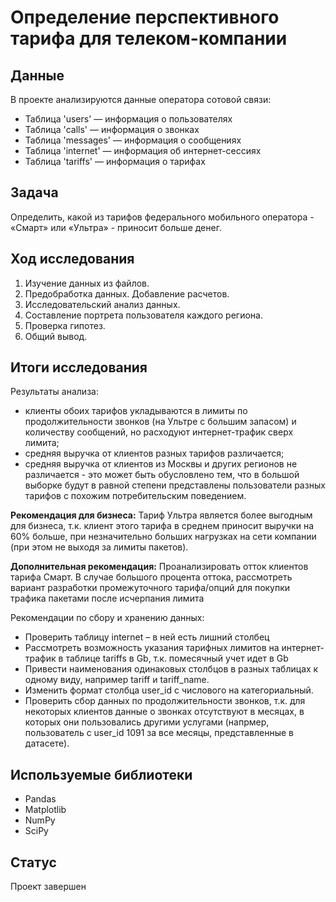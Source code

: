 # Определение перспективного тарифа для телеком-компании
## Данные
В проекте анализируются данные оператора сотовой связи:
- Таблица 'users' — информация о пользователях
- Таблица 'calls' — информация о звонках
- Таблица 'messages' — информация о сообщениях
- Таблица 'internet' — информация об интернет-сессиях
- Таблица 'tariffs' — информация о тарифах

## Задача
Определить, какой из тарифов федерального мобильного оператора - «Смарт» или «Ультра» - приносит больше денег.

## Ход исследования
 1. Изучение данных из файлов.
 2. Предобработка данных. Добавление расчетов.
 3. Исследовательский анализ данных.
 4. Составление портрета пользователя каждого региона.
 5. Проверка гипотез.
 6. Общий вывод.
 
 ## Итоги исследования
 
 Результаты анализа:

- клиенты обоих тарифов укладываются в лимиты по продолжительности звонков (на Ультре с большим запасом) и количеству сообщений, но расходуют интернет-трафик сверх лимита;
- средняя выручка от клиентов разных тарифов различается;
- средняя выручка от клиентов из Москвы и других регионов не различается - это может быть обусловлено тем, что в большой выборке будут в равной степени представлены пользователи разных тарифов с похожим потребительским поведением.

**Рекомендация для бизнеса:** Тариф Ультра является более выгодным для бизнеса, т.к. клиент этого тарифа в среднем приносит выручки на 60% больше, при незначительно больших нагрузках на сети компании (при этом не выходя за лимиты пакетов).

**Дополнительная рекомендация:** Проанализировать отток клиентов тарифа Смарт. В случае большого процента оттока, рассмотреть вариант разработки промежуточного тарифа/опций для покупки трафика пакетами после исчерпания лимита

Рекомендации по сбору и хранению данных:

- Проверить таблицу internet – в ней есть лишний столбец
- Рассмотреть возможность указания тарифных лимитов на интернет-трафик в таблице tariffs в Gb, т.к. помесячный учет идет в Gb
- Привести наименования одинаковых столбцов в разных таблицах к одному виду, например tariff и tariff_name.
- Изменить формат столбца user_id с числового на категориальный.
- Проверить сбор данных по продолжительности звонков, т.к. для некоторых клиентов данные о звонках отсутствуют в месяцах, в которых они пользовались другими услугами (напрмер, пользователь с user_id 1091 за все месяцы, представленные в датасете).
 
 ## Используемые библиотеки
- Pandas
- Matplotlib
- NumPy
- SciPy

## Статус
Проект завершен
